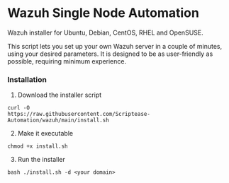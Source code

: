 # Wazuh Single Node Automation

Wazuh installer for Ubuntu, Debian, CentOS, RHEL and OpenSUSE.

This script lets you set up your own Wazuh server in a couple of minutes, 
using your desired parameters. It is designed to be as user-friendly as 
possible, requiring minimum experience.

### Installation	

1. Download the installer script

```
curl -O 
https://raw.githubusercontent.com/Scriptease-Automation/wazuh/main/install.sh
```

2. Make it executable

```
chmod +x install.sh
```

3. Run the installer

```
bash ./install.sh -d <your domain> 
```
